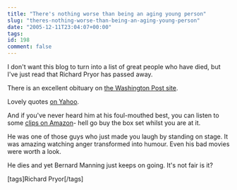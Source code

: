 ```yaml
---
title: "There's nothing worse than being an aging young person"
slug: "theres-nothing-worse-than-being-an-aging-young-person"
date: "2005-12-11T23:04:07+00:00"
tags:
id: 198
comment: false
---
```


I don't want this blog to turn into a list of great people who have died, but I've just read that Richard Pryor has passed away. 

There is an excellent obituary on [the Washington Post site](http://www.washingtonpost.com/wp-dyn/content/article/2005/12/10/AR2005121001406.html).

Lovely quotes [on Yahoo](http://news.yahoo.com/s/ap/20051211/ap_en_mo/pryor_quote_box).

And if you've never heard him at his foul-mouthed best, you can listen to some [clips on Amazon](http://www.amazon.co.uk/exec/obidos/ASIN/B00004YR3M/underneathele-20/701-0650328-1305129?creative=330649&camp=8641&link_code=as1)- hell go buy the box set whilst you are at it.

He was one of those guys who just made you laugh by standing on stage. It was amazing watching anger transformed into humour. Even his bad movies were worth a look.

He dies and yet Bernard Manning just keeps on going. It's not fair is it?

[tags]Richard Pryor[/tags]

